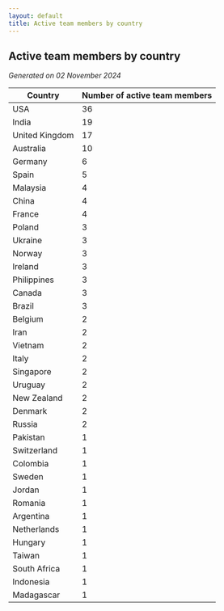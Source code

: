```yaml
---
layout: default
title: Active team members by country
---
```

## Active team members by country
*Generated on 02 November 2024*

| Country | Number of active team members |
| --- | --- |
| USA | 36 |
| India | 19 |
| United Kingdom | 17 |
| Australia | 10 |
| Germany | 6 |
| Spain | 5 |
| Malaysia | 4 |
| China | 4 |
| France | 4 |
| Poland | 3 |
| Ukraine | 3 |
| Norway | 3 |
| Ireland | 3 |
| Philippines | 3 |
| Canada | 3 |
| Brazil | 3 |
| Belgium | 2 |
| Iran | 2 |
| Vietnam | 2 |
| Italy | 2 |
| Singapore | 2 |
| Uruguay | 2 |
| New Zealand | 2 |
| Denmark | 2 |
| Russia | 2 |
| Pakistan | 1 |
| Switzerland | 1 |
| Colombia | 1 |
| Sweden | 1 |
| Jordan | 1 |
| Romania | 1 |
| Argentina | 1 |
| Netherlands | 1 |
| Hungary | 1 |
| Taiwan | 1 |
| South Africa | 1 |
| Indonesia | 1 |
| Madagascar | 1 |
